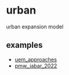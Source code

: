 # urban
urban expansion model


## examples
+ [uem_approaches](uem_approaches.ipynb)
+ [pmw_jabar_2022](pmw_jabar_2022.ipynb)

